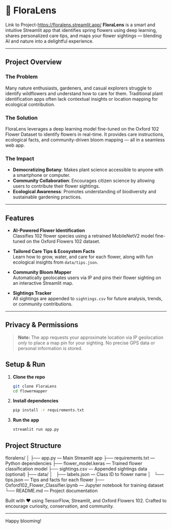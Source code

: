 # 🌸 FloraLens

Link to Project-https://floralens.streamlit.app/
**FloraLens** is a smart and intuitive Streamlit app that identifies spring flowers using deep learning, shares personalized care tips, and maps your flower sightings — blending AI and nature into a delightful experience.

---

## Project Overview

### The Problem

Many nature enthusiasts, gardeners, and casual explorers struggle to identify wildflowers and understand how to care for them. Traditional plant identification apps often lack contextual insights or location mapping for ecological contribution.

### The Solution

FloraLens leverages a deep learning model fine-tuned on the Oxford 102 Flower Dataset to identify flowers in real-time. It provides care instructions, ecological facts, and community-driven bloom mapping — all in a seamless web app.

### The Impact

- **Democratizing Botany**: Makes plant science accessible to anyone with a smartphone or computer.
- **Community Collaboration**: Encourages citizen science by allowing users to contribute their flower sightings.
- **Ecological Awareness**: Promotes understanding of biodiversity and sustainable gardening practices.

---

## Features

- **AI-Powered Flower Identification**  
  Classifies 102 flower species using a retrained MobileNetV2 model fine-tuned on the Oxford Flowers 102 dataset.

- **Tailored Care Tips & Ecosystem Facts**  
  Learn how to grow, water, and care for each flower, along with fun ecological insights from `data/tips.json`.

- **Community Bloom Mapper**  
  Automatically geolocates users via IP and pins their flower sighting on an interactive Streamlit map.

- **Sightings Tracker**  
  All sightings are appended to `sightings.csv` for future analysis, trends, or community contributions.

---

## Privacy & Permissions

> **Note:** The app requests your approximate location via IP geolocation _only_ to place a map pin for your sighting. No precise GPS data or personal information is stored.

## Setup & Run

1. **Clone the repo**
   ```bash
   git clone FloraLens
   cd flowermapper
   ```
2. **Install dependencies**
   ```bash
   pip install -r requirements.txt
   ```
3. **Run the app**
   ```bash
   streamlit run app.py
   ```

## Project Structure

floralens/
│
├── app.py — Main Streamlit app
├── requirements.txt — Python dependencies
├── flower_model.keras — Trained flower classification model
├── sightings.csv — Appended sightings data (optional)
├── data/
│   ├── labels.json — Class ID to flower name
│   └── tips.json — Tips and facts for each flower
├── Oxford102_Flower_Classifier.ipynb — Jupyter notebook for training dataset
└── README.md — Project documentation

Built with ❤️ using TensorFlow, Streamlit, and Oxford Flowers 102.
Crafted to encourage curiosity, conservation, and community.

---

Happy blooming!
